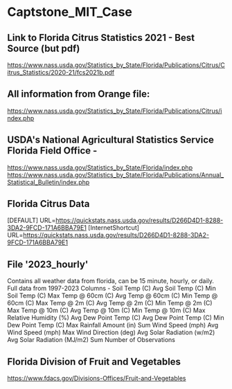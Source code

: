 # Captstone_MIT_Case
## Link to Florida Citrus Statistics 2021 - Best Source (but pdf)
https://www.nass.usda.gov/Statistics_by_State/Florida/Publications/Citrus/Citrus_Statistics/2020-21/fcs2021b.pdf

## All information from Orange file: 
https://www.nass.usda.gov/Statistics_by_State/Florida/Publications/Citrus/index.php

## USDA's National Agricultural Statistics Service Florida Field Office - 
https://www.nass.usda.gov/Statistics_by_State/Florida/index.php
https://www.nass.usda.gov/Statistics_by_State/Florida/Publications/Annual_Statistical_Bulletin/index.php

## Florida Citrus Data
[DEFAULT]
URL=https://quickstats.nass.usda.gov/results/D266D4D1-8288-3DA2-9FCD-171A6BBA79E1
[InternetShortcut]
URL=https://quickstats.nass.usda.gov/results/D266D4D1-8288-3DA2-9FCD-171A6BBA79E1

## File '2023_hourly'
Contains all weather data from florida, can be 15 minute, hourly, or daily.
Full data from 1997-2023
Columns -
Soil Temp (C) 
Avg	Soil Temp (C) 
Min	Soil Temp (C) 
Max	Temp @ 60cm (C) 
Avg	Temp @ 60cm (C) 
Min	Temp @ 60cm (C) 
Max	Temp @ 2m (C) 
Avg	Temp @ 2m (C) 
Min	Temp @ 2m (C) 
Max	Temp @ 10m (C)
Avg	Temp @ 10m (C) 
Min	Temp @ 10m (C) 
Max	Relative Humidity (%) 
Avg	Dew Point Temp (C) 
Avg	Dew Point Temp (C) 
Min	Dew Point Temp (C) 
Max	Rainfall Amount (in)
Sum	Wind Speed (mph) 
Avg	Wind Speed (mph) 
Max	Wind Direction (deg) 
Avg	Solar Radiation (w/m2) 
Avg	Solar Radiation (MJ/m2) 
Sum	Number of Observations

## Florida Division of Fruit and Vegetables 
https://www.fdacs.gov/Divisions-Offices/Fruit-and-Vegetables

